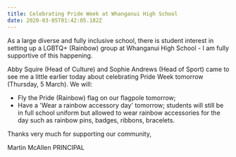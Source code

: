 ```yaml
---
title: Celebrating Pride Week at Whanganui High School
date: 2020-03-05T01:42:05.182Z
---
```

As a large diverse and fully inclusive school, there is student interest in setting up a LGBTQ+ (Rainbow) group at Whanganui High School - I am fully supportive of this happening.

Abby Squire (Head of Culture) and Sophie Andrews (Head of Sport) came to see me a little earlier today about celebrating Pride Week tomorrow (Thursday, 5 March).  We will:

* Fly the Pride (Rainbow) flag on our flagpole tomorrow;
* Have a 'Wear a rainbow accessory day' tomorrow; students will still be in full school uniform but allowed to wear rainbow accessories for the day such as rainbow pins, badges, ribbons, bracelets.  

Thanks very much for supporting our community,

Martin McAllen
PRINCIPAL